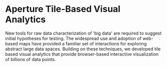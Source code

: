 Aperture Tile-Based Visual Analytics
==============

New tools for raw data characterization of 'big data' are required to suggest initial hypotheses for testing. The widespread use and adoption of web-based maps have provided a familiar set of interactions for exploring abstract large data spaces. Building on these techniques, we developed tile based visual analytics that provide browser-based interactive visualization of billions of data points.
